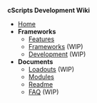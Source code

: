 **cScripts Development Wiki**
* [Home](https://github.com/7Cav/cScripts/wiki)
* **Frameworks** 
   * [Features](Features)
   * [Frameworks](Frameworks) (WIP)
   * [Development](Development) (WIP)
* **Documents**
  * [Loadouts]() (WIP)
  * [Modules](7Cav-Modules)
  * [Readme](https://github.com/7Cav/cScripts/blob/master/README.md)
  * [FAQ](FAQ) (WIP)

